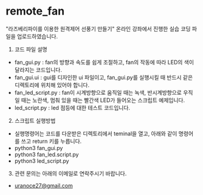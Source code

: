 # remote_fan

"라즈베리파이를 이용한 원격제어 선풍기 만들기" 온라인 강좌에서 진행한 실습 코딩 파일을 업로드하였습니다.

1. 코드 파일 설명
 - fan_gui.py : fan의 방향과 속도를 쉽게 조절하고, fan의 작동에 따라 LED의 색이 달라지는 코드입니다. 
 - fan_gui.ui : gui를 디자인한 ui 파일이고, fan_gui.py를 실행시킬 때 반드시 같은 디렉토리에 위치해 있어야 합니다.
 - fan_led_script.py : fan이 시계방향으로 움직일 때는 녹색, 반시계방향으로 우직일 때는 노란색, 멈춰 있을 때는 빨간색 LED가 들어오는 스크립트 예제입니다.
 - led_script.py : led 점등에 대한 테스트 코드입니다.

2. 스크립트 실행방법
 - 실행명령어는 코드를 다운받은 디렉토리에서 teminal을 열고, 아래와 같이 명령어를 쓰고 return 키를 누릅니다.
 - python3 fan_gui.py
 - python3 fan_led.script.py
 - python3 led_script.py
 
3. 관련 문의는 아래의 이메일로 연락주시기 바랍니다.
 - uranoce27@gmail.com 
